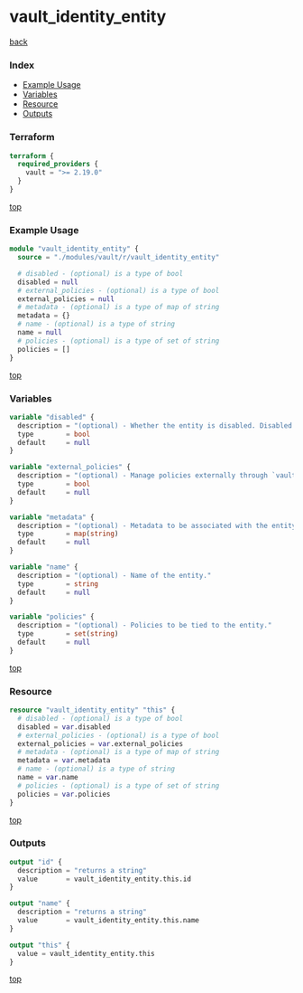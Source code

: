 # vault_identity_entity

[back](../vault.md)

### Index

- [Example Usage](#example-usage)
- [Variables](#variables)
- [Resource](#resource)
- [Outputs](#outputs)

### Terraform

```terraform
terraform {
  required_providers {
    vault = ">= 2.19.0"
  }
}
```

[top](#index)

### Example Usage

```terraform
module "vault_identity_entity" {
  source = "./modules/vault/r/vault_identity_entity"

  # disabled - (optional) is a type of bool
  disabled = null
  # external_policies - (optional) is a type of bool
  external_policies = null
  # metadata - (optional) is a type of map of string
  metadata = {}
  # name - (optional) is a type of string
  name = null
  # policies - (optional) is a type of set of string
  policies = []
}
```

[top](#index)

### Variables

```terraform
variable "disabled" {
  description = "(optional) - Whether the entity is disabled. Disabled entities' associated tokens cannot be used, but are not revoked."
  type        = bool
  default     = null
}

variable "external_policies" {
  description = "(optional) - Manage policies externally through `vault_identity_entity_policies`."
  type        = bool
  default     = null
}

variable "metadata" {
  description = "(optional) - Metadata to be associated with the entity."
  type        = map(string)
  default     = null
}

variable "name" {
  description = "(optional) - Name of the entity."
  type        = string
  default     = null
}

variable "policies" {
  description = "(optional) - Policies to be tied to the entity."
  type        = set(string)
  default     = null
}
```

[top](#index)

### Resource

```terraform
resource "vault_identity_entity" "this" {
  # disabled - (optional) is a type of bool
  disabled = var.disabled
  # external_policies - (optional) is a type of bool
  external_policies = var.external_policies
  # metadata - (optional) is a type of map of string
  metadata = var.metadata
  # name - (optional) is a type of string
  name = var.name
  # policies - (optional) is a type of set of string
  policies = var.policies
}
```

[top](#index)

### Outputs

```terraform
output "id" {
  description = "returns a string"
  value       = vault_identity_entity.this.id
}

output "name" {
  description = "returns a string"
  value       = vault_identity_entity.this.name
}

output "this" {
  value = vault_identity_entity.this
}
```

[top](#index)